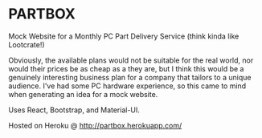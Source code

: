 # PARTBOX

Mock Website for a Monthly PC Part Delivery Service (think kinda like Lootcrate!)

Obviously, the available plans would not be suitable for the real world, nor would their prices be as cheap as a they are, but I think this would be a genuinely interesting business plan for a company that tailors to a unique audience. I've had some PC hardware experience, so this came to mind when generating an idea for a mock website.

Uses React, Bootstrap, and Material-UI.

Hosted on Heroku @ http://partbox.herokuapp.com/